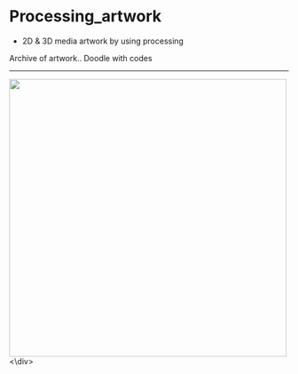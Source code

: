 # Processing_artwork


* 2D & 3D media artwork by using processing

Archive of artwork.. Doodle with codes


-------
<div>
<img width="500" src= "![Uploading 스크린샷 2020-11-02 오후 6.17.08.png…]()" >
<\div>
